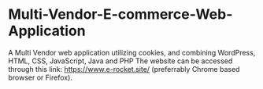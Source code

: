 # Multi-Vendor-E-commerce-Web-Application
A Multi Vendor web application utilizing cookies, and combining WordPress, HTML, CSS, JavaScript, Java and PHP The website can be accessed through this link: https://www.e-rocket.site/ (preferrably Chrome based browser or Firefox).
